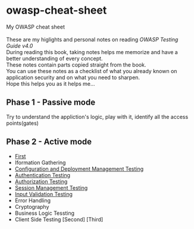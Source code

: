 # owasp-cheat-sheet
My OWASP cheat sheet \
\
These are my higlights and personal notes on reading _OWASP Testing Guide v4.0_ \
During reading this book, taking notes helps me memorize and have a better understanding of every concept. \
These notes contain parts copied straight from the book. \
You can use these notes as a checklist of what you already known on application security and on what you need to sharpen. \
Hope this helps you as it helps me...

## Phase 1 - Passive mode
Try to understand the appliction's logic, play with it, identify all the access points(gates)
## Phase 2 - Active mode
- [First](./01_not_set_yet.md)
- Iformation Gathering
- [Configuration and Deployment Management Testing](./02_conf_and_deploy_management_testing.md)
- [Authentication Testing](./03_authentication_testing.md)
- [Authorization Testing](./04_authorization_testing.md)
- [Session Management Testing](./05_session_management_testing.md)
- [Input Validation Testing](./06_input_validation_testing.md)
- Error Handling
- Cryptography
- Business Logic Tessting
- Client Side Testing
[Second]
[Third]
